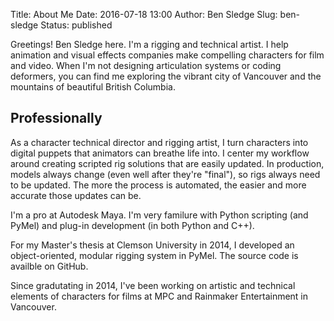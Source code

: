 Title: About Me
Date: 2016-07-18 13:00
Author: Ben Sledge
Slug: ben-sledge
Status: published

Greetings! Ben Sledge here. I'm a rigging and technical artist.
I help animation and visual effects companies make compelling characters for
film and video.
When I'm not designing articulation systems or coding deformers, you can find
me exploring the vibrant city of Vancouver and the mountains of beautiful
British Columbia.

Professionally
--------------
As a character technical director and rigging artist, I turn characters
into digital puppets that animators can breathe life into. I center my workflow
around creating scripted rig solutions that are easily updated. In production,
models always change (even well after they're "final"), so rigs always need to
be updated. The more the process is automated, the easier and more accurate
those updates can be.

I'm a pro at Autodesk Maya. I'm very familure with Python scripting (and PyMel)
and plug-in development (in both Python and C++).

For my Master's thesis at Clemson University in 2014, I developed an
object-oriented, modular rigging system in PyMel. The source code is availble
on GitHub.

Since gradutating in 2014, I've been working on artistic and technical elements
of characters for films at MPC and Rainmaker Entertainment in Vancouver.

